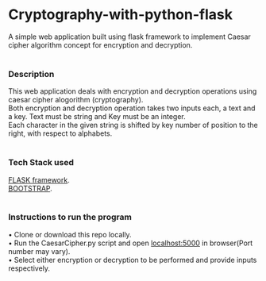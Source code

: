 # Cryptography-with-python-flask
A simple web application built using flask framework to implement Caesar cipher algorithm concept for encryption and decryption. <br><br>

### Description <br>
This web application deals with encryption and decryption operations using caesar cipher alogorithm (cryptography). <br>
Both encryption and decryption operation takes two inputs each, a text and a key. Text must be string and Key must be an integer.  <br>
Each character in the given string is shifted by key number of position to the right, with respect to alphabets.  <br><br>

### Tech Stack used <br>
[FLASK framework](https://flask.palletsprojects.com/en/1.1.x/). <br>
[BOOTSTRAP](https://getbootstrap.com/). <br><br>

### Instructions to run the program <br>
• Clone or download this repo locally. <br>
• Run the CaesarCipher.py script and open [localhost:5000](http://localhost:5000/) in browser(Port number may vary). <br>
• Select either encryption or decryption to be performed and provide inputs respectively.
